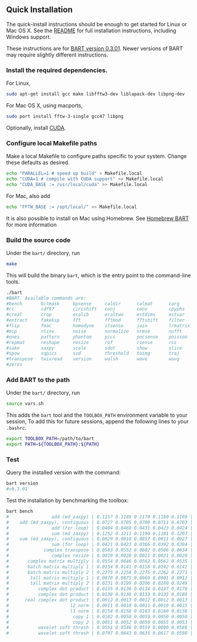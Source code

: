 ## Quick Installation
The quick-install instructions should be enough to get started for Linux or Mac OS X.
See the [README](https://github.com/mrirecon/bart/blob/master/README) for full installation instructions,
including Windows support.

These instructions are for [BART version 0.3.01](https://github.com/mrirecon/bart/releases/tag/v0.3.01). Newer versions
of BART may require slightly different instructions.

### Install the required dependencies.
For Linux,
```bash
sudo apt-get install gcc make libfftw3-dev liblapack-dev libpng-dev
```

For Mac OS X, using macports,
```bash
sudo port install fftw-3-single gcc47 libpng
```

Optionally, install [CUDA](https://developer.nvidia.com/cuda-downloads).

### Configure local Makefile paths
Make a local Makefile to configure paths specific to your system. Change these defaults as desired.
```bash
echo "PARALLEL=1 # speed up build" > Makefile.local
echo "CUDA=1 # compile with CUDA support" >> Makefile.local
echo "CUDA_BASE := /usr/local/cuda" >> Makefile.local
```

For Mac, also add
```bash
echo "FFTW_BASE := /opt/local/" >> Makefile.local
```

It is also possible to install on Mac using Homebrew. See 
[Homebrew BART](https://github.com/mrirecon/homebrew-bart)
for more information

### Build the source code
Under the `bart/` directory, run
```bash
make
```
This will build the binary `bart`, which is the entry point to the command-line tools.
```bash
./bart
#BART. Available commands are:
#bench       bitmask     bpsense     caldir      calmat      carg
#cc          cdf97       circshift   conj        conv        cpyphs
#creal       crop        ecalib      ecaltwo     estdims     estvar
#extract     fakeksp     fft         fftmod      fftshift    filter
#flip        fmac        homodyne    itsense     join        lrmatrix
#mip         nlinv       noise       normalize   nrmse       nufft
#ones        pattern     phantom     pics        pocsense    poisson
#repmat      reshape     resize      rof         rsense      rss
#sake        saxpy       scale       sdot        show        slice
#spow        sqpics      svd         threshold   toimg       traj
#transpose   twixread    version     walsh       wave        wavg
#zeros
```

### Add BART to the path 
Under the `bart/` directory, run
```bash
source vars.sh
```
This adds the `bart` tool and the `TOOLBOX_PATH` environment variable to your session,
To add this for future sessions, append the following lines to your `.bashrc`.
```bash
export TOOLBOX_PATH=/path/to/bart
export PATH=${TOOLBOX_PATH}:${PATH}
```

### Test
Query the installed version with the command:
```bash
bart version
#v0.3.01
```
Test the installation by benchmarking the toolbox:
```bash
bart bench
#                add (md_zaxpy) | 0.1157 0.1189 0.1170 0.1160 0.1169 | Avg: 0.1169 Max: 0.1189 Min: 0.1157
#    add (md_zaxpy), contiguous | 0.0727 0.0705 0.0700 0.0711 0.0703 | Avg: 0.0709 Max: 0.0727 Min: 0.0700
#                add (for loop) | 0.0404 0.0460 0.0431 0.0423 0.0424 | Avg: 0.0428 Max: 0.0460 Min: 0.0404
#                sum (md_zaxpy) | 0.1252 0.1211 0.1190 0.1181 0.1207 | Avg: 0.1208 Max: 0.1252 Min: 0.1181
#    sum (md_zaxpy), contiguous | 0.0829 0.0810 0.0857 0.0811 0.0927 | Avg: 0.0847 Max: 0.0927 Min: 0.0810
#                sum (for loop) | 0.0421 0.0423 0.0366 0.0392 0.0394 | Avg: 0.0399 Max: 0.0423 Min: 0.0366
#             complex transpose | 0.0583 0.0552 0.0602 0.0586 0.0634 | Avg: 0.0592 Max: 0.0634 Min: 0.0552
#                complex resize | 0.0019 0.0020 0.0021 0.0021 0.0020 | Avg: 0.0020 Max: 0.0021 Min: 0.0019
#       complex matrix multiply | 0.0554 0.0646 0.0562 0.0562 0.0535 | Avg: 0.0572 Max: 0.0646 Min: 0.0535
#       batch matrix multiply 1 | 0.0154 0.0141 0.0156 0.0142 0.0141 | Avg: 0.0147 Max: 0.0156 Min: 0.0141
#       batch matrix multiply 2 | 0.2275 0.2258 0.2275 0.2262 0.2271 | Avg: 0.2268 Max: 0.2275 Min: 0.2258
#        tall matrix multiply 1 | 0.0870 0.0875 0.0969 0.0901 0.0912 | Avg: 0.0905 Max: 0.0969 Min: 0.0870
#        tall matrix multiply 2 | 0.0231 0.0199 0.0206 0.0260 0.0249 | Avg: 0.0229 Max: 0.0260 Min: 0.0199
#           complex dot product | 0.0135 0.0136 0.0134 0.0137 0.0170 | Avg: 0.0142 Max: 0.0170 Min: 0.0134
#           complex dot product | 0.0138 0.0138 0.0133 0.0135 0.0188 | Avg: 0.0146 Max: 0.0188 Min: 0.0133
#      real complex dot product | 0.0012 0.0013 0.0012 0.0012 0.0013 | Avg: 0.0012 Max: 0.0013 Min: 0.0012
#                       l2 norm | 0.0011 0.0010 0.0011 0.0010 0.0015 | Avg: 0.0011 Max: 0.0015 Min: 0.0010
#                       l1 norm | 0.0154 0.0158 0.0163 0.0160 0.0138 | Avg: 0.0155 Max: 0.0163 Min: 0.0138
#                        copy 1 | 0.0182 0.0050 0.0059 0.0050 0.0050 | Avg: 0.0078 Max: 0.0182 Min: 0.0050
#                        copy 2 | 0.0051 0.0052 0.0050 0.0055 0.0053 | Avg: 0.0052 Max: 0.0055 Min: 0.0050
#           wavelet soft thresh | 0.0551 0.0546 0.0559 0.0600 0.0588 | Avg: 0.0569 Max: 0.0600 Min: 0.0546
#           wavelet soft thresh | 0.0797 0.0643 0.0635 0.0617 0.0590 | Avg: 0.0656 Max: 0.0797 Min: 0.0590
```
